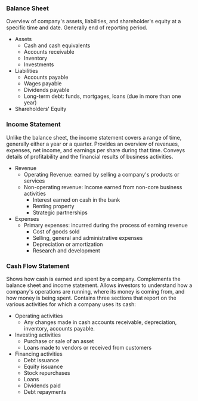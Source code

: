 
### Balance Sheet
Overview of company's assets, liabilities, and shareholder's equity at a specific time and date. Generally end of reporting period. 
- Assets
	- Cash and cash equivalents
	- Accounts receivable 
	- Inventory
	- Investments
- Liabilities
	- Accounts payable
	- Wages payable 
	- Dividends payable
	- Long-term debt: funds, mortgages, loans (due in more than one year)
- Shareholders' Equity


### Income Statement
Unlike the balance sheet, the income statement covers a range of time, generally either a year or a quarter. Provides an overview of revenues, expenses, net income, and earnings per share during that time. 
Conveys details of profitability and the financial results of business activities. 
- Revenue
	- Operating Revenue: earned by selling a company's products or services
	- Non-operating revenue: Income earned from non-core business activities
		- Interest earned on cash in the bank 
		- Renting property
		- Strategic partnerships
- Expenses
	- Primary expenses: incurred during the process of earning revenue
		- Cost of goods sold
		- Selling, general and administrative expenses
		- Depreciation or amortization
		- Research and development


### Cash Flow Statement
Shows how cash is earned and spent by a company. Complements the balance sheet and income statement. Allows investors to understand how a company's operations are running, where its money is coming from, and how money is being spent. Contains three sections that report on the various activities for which a company uses its cash: 
- Operating activities
	- Any changes made in cash accounts receivable, depreciation, inventory, accounts payable. 
- Investing activities
	- Purchase or sale of an asset
	- Loans made to vendors or received from customers
- Financing activities
	- Debt issuance
	- Equity issuance
	- Stock repurchases
	- Loans 
	- Dividends paid
	- Debt repayments

